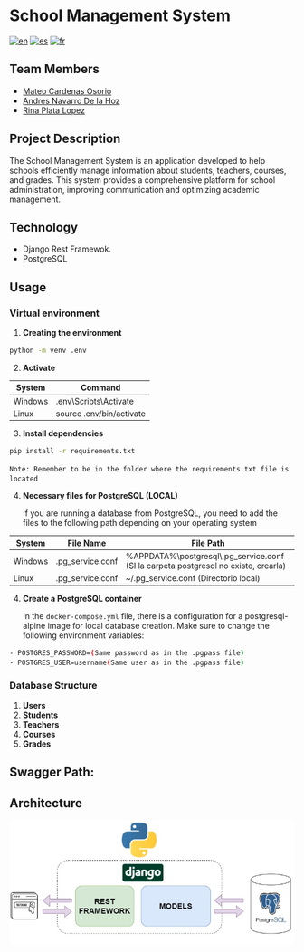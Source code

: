 # School Management System

[![en](https://img.shields.io/badge/language-en-red)](https://github.com/mateocar/Gestion_Escolar_back/blob/main/README.en.md)
[![es](https://img.shields.io/badge/language-es-green)](https://github.com/mateocar/Gestion_Escolar_back/blob/main/README.md)
[![fr](https://img.shields.io/badge/language-fr-blue)](https://github.com/mateocar/Gestion_Escolar_back/blob/main/README.fr.md)

## Team Members

- [Mateo Cardenas Osorio](https://github.com/mateocar)
- [Andres Navarro De la Hoz](https://github.com/eldelahoz)
- [Rina Plata Lopez](https://github.com/Rinaplata)

## Project Description

The School Management System is an application developed to help schools efficiently manage information about students, teachers, courses, and grades. This system provides a comprehensive platform for school administration, improving communication and optimizing academic management.

## Technology

- Django Rest Framewok.
- PostgreSQL

## Usage

### Virtual environment

1. **Creating the environment**

```bash
python -m venv .env
```

2. **Activate**

| System  | Command                  |
| ------- | ------------------------ |
| Windows | .env\Scripts\Activate    |
| Linux   | source .env/bin/activate |

3. **Install dependencies**

```bash
pip install -r requirements.txt
```

`Note: Remember to be in the folder where the requirements.txt file is located`

4. **Necessary files for PostgreSQL (LOCAL)**

   If you are running a database from PostgreSQL, you need to add the files to the following path depending on your operating system

| System  | File Name        | File Path                                                                            |
| ------- | ---------------- | ------------------------------------------------------------------------------------ |
| Windows | .pg_service.conf | %APPDATA%\postgresql\\.pg_service.conf (SI la carpeta postgresql no existe, crearla) |
| Linux   | .pg_service.conf | ~/.pg_service.conf (Directorio local)                                                |

4. **Create a PostgreSQL container**

   In the `docker-compose.yml` file, there is a configuration for a postgresql-alpine image for local database creation. Make sure to change the following environment variables:

```bash
- POSTGRES_PASSWORD=(Same password as in the .pgpass file)
- POSTGRES_USER=username(Same user as in the .pgpass file)
```

### Database Structure

1. **Users**
2. **Students**
3. **Teachers**
4. **Courses**
5. **Grades**

## **Swagger Path:**

## Architecture

![Arquitecutra](./Doc/img/Arquitectura%20Back%20Gestion%20Escolar.jpg)
